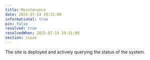 ```yaml
---
title: Maintenance
date: 2025-07-14 19:31:00 
informational: true
pin: false 
resolved: true
resolvedWhen: 2025-07-14 19:31:00 
section: issue
---
```


The site is deployed and actively querying the status of the system.